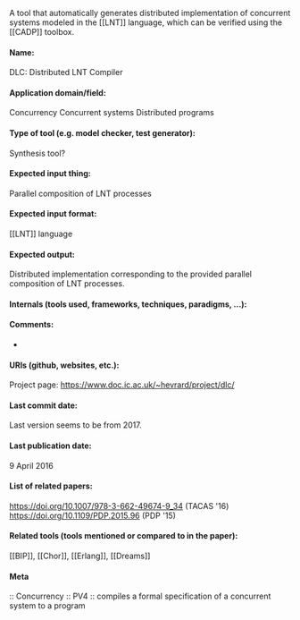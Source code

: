 A tool that automatically generates distributed implementation of concurrent systems modeled in the [[LNT]] language, which can be verified using the [[CADP]] toolbox.

#### Name:
DLC: Distributed LNT Compiler

#### Application domain/field:
Concurrency
Concurrent systems
Distributed programs

#### Type of tool (e.g. model checker, test generator):
Synthesis tool?

#### Expected input thing:
Parallel composition of LNT processes

#### Expected input format:
[[LNT]] language

#### Expected output:
Distributed implementation corresponding to the provided parallel composition of LNT processes.

#### Internals (tools used, frameworks, techniques, paradigms, ...):

#### Comments:
-

#### URIs (github, websites, etc.):
Project page: https://www.doc.ic.ac.uk/~hevrard/project/dlc/

#### Last commit date:
Last version seems to be from 2017.

#### Last publication date:
9 April 2016

#### List of related papers:
https://doi.org/10.1007/978-3-662-49674-9_34 (TACAS '16)
https://doi.org/10.1109/PDP.2015.96 (PDP '15)

#### Related tools (tools mentioned or compared to in the paper):
[[BIP]], [[Chor]], [[Erlang]], [[Dreams]]

#### Meta
:: Concurrency
:: PV4           :: compiles a formal specification of a concurrent system to a program